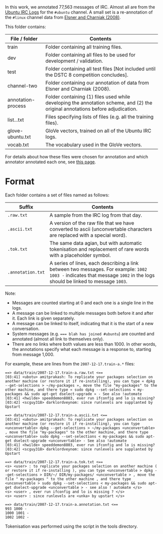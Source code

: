 In this work, we annotated 77,563 messages of IRC.
Almost all are from the [Ubuntu IRC Logs](https://irclogs.ubuntu.com/) for the `#ubuntu` channel.
A small set is a re-annotation of the `#linux` channel data from [Elsner and Charniak (2008)](https://www.asc.ohio-state.edu/elsner.14/resources/chat-manual.html).

This folder contains:

File / folder      | Contents
------------------ | -----------
train              | Folder containing all training files.
dev                | Folder containing all files to be used for development / validation.
test               | Folder containing all test files [Not included until the DSTC 8 competition concludes].
channel-two        | Folder containing our annotation of data from Elsner and Charniak (2008).
annotation-process | Folder containing (1) files used while developing the annotation scheme, and (2) the original annotations before adjudication.
list...txt         | Files specifying lists of files (e.g. all the training files).
glove-ubuntu.txt   | GloVe vectors, trained on all of the Ubuntu IRC logs.
vocab.txt          | The vocabulary used in the GloVe vectors.

For details about how these files were chosen for annotation and which annotator annotated each one, see [this page](./READ.history.md).

# Format

Each folder contains a set of files named as follows:

Suffix              | Contents
------------------- | -------------------------------
`.raw.txt`          | A sample from the IRC log from that day.
`.ascii.txt`        | A version of the raw file that we have converted to ascii (unconvertable characters are replaced with a special word).
`.tok.txt`          | The same data agian, but with automatic tokenisation and replacement of rare words with a placeholder symbol.
`.annotation.txt`   | A series of lines, each describing a link between two messages. For example: `1002 1003 -` indicates that message `1002` in the logs should be linked to message `1003`. 

Note:
- Messages are counted starting at 0 and each one is a single line in the logs.
- A message can be linked to multiple messages both before it and after it. Each link is given separately.
- A message can be linked to itself, indicating that it is the start of a new conversation.
- System messages (e.g. `=== blah has joined #ubuntu`) are counted and annotated (almost all link to themselves only).
- There are no links where both values are less than 1000. In other words, the annotations specify what each message is a response to, starting from message 1,000.

For example, these are lines from the `2007-12-17.train-a.*` files:

```
==> data/train/2007-12-17.train-a.raw.txt <==
[03:41] <ubotu> amitprakash: To replicate your packages selection on another machine (or restore it if re-installing), you can type « dpkg --get-selections > ~/my-packages », move the file "my-packages" to the other machine, and there type « sudo dpkg --set-selections < my-packages && sudo apt-get dselect-upgrade » - See also !automate
[03:41] <hwilde> speeddemon8803, ever run ifconfig and lo is missing?
[03:42] <scguy318> darklordveynom: since runlevels are supplanted by Upstart

==> data/train/2007-12-17.train-a.ascii.txt <==
[03:41] <ubotu> amitprakash: To replicate your packages selection on another machine (or restore it if re-installing), you can type <unconvertable> dpkg --get-selections > ~/my-packages <unconvertable> , move the file "my-packages" to the other machine, and there type <unconvertable> sudo dpkg --set-selections < my-packages && sudo apt-get dselect-upgrade <unconvertable> - See also !automate
[03:41] <hwilde> speeddemon8803, ever run ifconfig and lo is missing?
[03:42] <scguy318> darklordveynom: since runlevels are supplanted by Upstart

==> data/train/2007-12-17.train-a.tok.txt <==
<s> <user> : to replicate your packages selection on another machine ( or restore it if re-installing ), you can type <unconvertable > dpkg --get-selections > DIR/~/ DIR/my-packages/ <unconvertable > , move the file " my-packages " to the other machine , and there type <unconvertable > sudo dpkg --set-selections < my-packages && sudo apt-get dselect-upgrade <unconvertable > - see also ! automate </s>
<s> <user> , ever run ifconfig and lo is missing ? </s>
<s> <user> : since runlevels are <unka> by upstart </s>

==> data/train/2007-12-17.train-a.annotation.txt <==
993 1000 -
1000 1001 -
1002 1002 -
```

Tokenisation was performed using the script in the tools directory.

